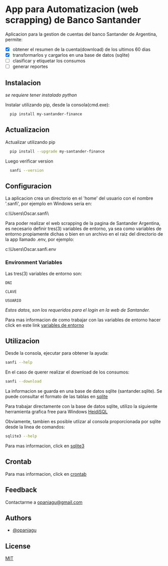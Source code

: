 # App para Automatizacion (web scrapping) de Banco Santander
Aplicacion para la gestion de cuentas del banco Santander de Argentina, permite:

* [x] obtener el resumen de la cuenta(download) de los ultimos 60 dias
* [x] transformarlos y cargarlos en una base de datos (sqlite)
* [ ] clasificar y etiquetar los consumos
* [ ] generar reportes

## Instalacion

_se requiere tener instalado python_

Instalar utilizando pip, desde la consola(cmd.exe):

```bash
  pip install my-santander-finance
```

## Actualizacion

Actualizar utilizando pip

```bash
  pip install --upgrade my-santander-finance
```

Luego verificar version
```bash
  sanfi --version
```


## Configuracion

La aplicacion crea un directorio en el 'home' del usuario con el nombre '.sanfi', por ejemplo en Windows seria en:

c:\Users\Oscar\.sanfi\

Para poder realizar el web scrapping de la pagina de Santander Argentina, es necesario definir tres(3) variables de entorno, ya sea como variables de entorno propiamente dichas o bien en un archivo en el raiz del directorio de la app llamado .env, por ejemplo:

c:\Users\Oscar\.sanfi\.env

### Environment Variables

Las tres(3) variables de entorno son:

`DNI`

`CLAVE`

`USUARIO`

_Estos datos, son los requeridos para el login en la web de Santander._ 

Para mas informacion de como trabajar con las variables de entorno hacer click en este link [variables de entorno](docs/es/environment_variables.md)

## Utilizacion

Desde la consola, ejecutar para obtener la ayuda:
```bash
sanfi --help
```

En el caso de querer realizar el download de los consumos:
```bash
sanfi --download
```
La informacion se guarda en una base de datos sqlite (santander.sqlite). Se puede consultar el formato de las tablas en [sqlite](my_santander_finance/sqlite.sql)

Para trabajar directamente con la base de datos sqlite, utilizo la siguiente herramienta grafica free para Windows [HeidiSQL](https://www.heidisql.com/)

Obviamente, tambien es posible utlizar al consola proporcionada por sqlite desde la linea de comandos:

```bash
sqlite3 --help
```
Para mas informacion, click en [sqlite3](docs/es/sqlite3.md)

## Crontab

Para mas informacion, click en [crontab](docs/es/crontab.md)

## Feedback

Contactarme a opaniagu@gmail.com

## Authors

- [@opaniagu](https://www.github.com/opaniagu)


## License

[MIT](https://choosealicense.com/licenses/mit/)

